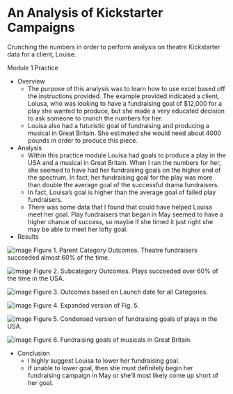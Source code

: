 # An Analysis of Kickstarter Campaigns
Crunching the numbers in order to perform analysis on theatre Kickstarter data for a client, Louise. 

Module 1 Practice

* Overview
  * The purpose of this analysis was to learn how to use excel based off the instructions provided. The example provided indicated a client, Loiusa, who was looking to have a fundraising goal of $12,000 for a play she wanted to produce, but she made a very educated decision to ask someone to crunch the numbers for her. 
  * Louisa also had a futuristic goal of fundraising and producing a musical in Great Britain. She estimated she would need about 4000 pounds in order to produce this piece. 
* Analysis
	* Within this practice module Louisa had goals to produce a play in the USA and a musical in Great Britain. When I ran the numbers for her, she seemed to have had her fundraising goals on the higher end of the spectrum. In fact, her fundraising goal for the play was more than double the average goal of the successful drama fundraisers. 
	* In fact, Louisa’s goal is higher than the average goal of failed play fundraisers. 
	* There was some data that I found that could have helped Louisa meet her goal. Play fundraisers that began in May seemed to have a higher chance of success, so maybe if she timed it just right she may be able to meet her lofty goal. 
* Results

![image](https://user-images.githubusercontent.com/98374315/154872676-a16e456a-d61a-4019-a4be-2f7ca0bf8c93.png)
 Figure 1. Parent Category Outcomes. Theatre fundraisers succeeded almost 60% of the time.
 
 ![image](https://user-images.githubusercontent.com/98374315/154872725-cf9d6c15-c0b0-407e-9ea1-eefa6b75b5aa.png)
 Figure 2. Subcategory Outcomes. Plays succeeded over 60% of the time in the USA.
 
![image](https://user-images.githubusercontent.com/98374315/154872842-caadb41f-f0ff-484a-be0f-4f1c370d26eb.png)
Figure 3. Outcomes based on Launch date for all Categories. 

![image](https://user-images.githubusercontent.com/98374315/154872865-d6c064af-e445-497f-9ec9-a1629869f3ed.png)
Figure 4. Expanded version of Fig. 5.

![image](https://user-images.githubusercontent.com/98374315/154872884-ad46f2b7-e995-468f-aa23-6255277e01a8.png)
Figure 5. Condensed version of fundraising goals of plays in the USA.

![image](https://user-images.githubusercontent.com/98374315/154872953-411cac4d-8874-4606-a57a-f7aab69db0f2.png)
Figure 6. Fundraising goals of musicals in Great Britain. 
 
* Conclusion
  * I highly suggest Louisa to lower her fundraising goal.
  * If unable to lower goal, then she must definitely begin her fundraising campaign in May or she’ll most likely come up short of her goal.  


